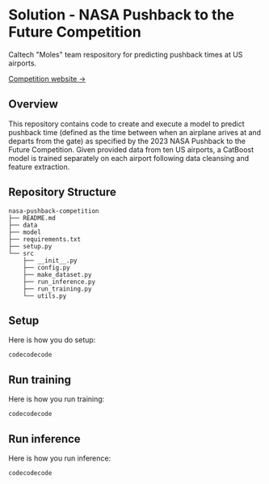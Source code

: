 # Solution - NASA Pushback to the Future Competition

Caltech "Moles" team respository for predicting pushback times at US airports.  

[Competition website &rarr;](https://www.drivendata.org/competitions/182/competition-nasa-airport-pushback-prescreened/page/712/)

## Overview
This repository contains code to create and execute a model to predict pushback time (defined as the time between when an airplane arives at and departs from the gate) as specified by the 2023 NASA Pushback to the Future Competition. Given provided data from ten US airports, a CatBoost model is trained separately on each airport following data cleansing and feature extraction. 



## Repository Structure


```
nasa-pushback-competition
├── README.md
├── data
├── model
├── requirements.txt
├── setup.py
└── src
    ├── __init__.py
    ├── config.py
    ├── make_dataset.py
    ├── run_inference.py
    ├── run_training.py
    └── utils.py
```

## Setup

Here is how you do setup:
```
codecodecode
```

## Run training

Here is how you run training:
```
codecodecode
```

## Run inference

Here is how you run inference:
```
codecodecode
```
